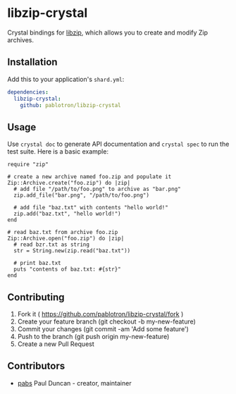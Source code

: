 # libzip-crystal

Crystal bindings for [libzip](http://www.nih.at/libzip/), which allows
you to create and modify Zip archives.

## Installation

Add this to your application's `shard.yml`:

```yaml
dependencies:
  libzip-crystal:
    github: pablotron/libzip-crystal
```

## Usage

Use `crystal doc` to generate API documentation and `crystal spec` to
run the test suite.  Here is a basic example:

```crystal
require "zip"

# create a new archive named foo.zip and populate it
Zip::Archive.create("foo.zip") do |zip|
  # add file "/path/to/foo.png" to archive as "bar.png"
  zip.add_file("bar.png", "/path/to/foo.png")

  # add file "baz.txt" with contents "hello world!"
  zip.add("baz.txt", "hello world!")
end

# read baz.txt from archive foo.zip
Zip::Archive.open("foo.zip") do |zip|
  # read bzr.txt as string
  str = String.new(zip.read("baz.txt"))

  # print baz.txt
  puts "contents of baz.txt: #{str}"
end
```

## Contributing

1. Fork it ( https://github.com/pablotron/libzip-crystal/fork )
2. Create your feature branch (git checkout -b my-new-feature)
3. Commit your changes (git commit -am 'Add some feature')
4. Push to the branch (git push origin my-new-feature)
5. Create a new Pull Request

## Contributors

- [pabs](https://github.com/pablotron) Paul Duncan - creator, maintainer
